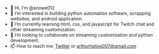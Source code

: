 - 👋 Hi, I’m @snowe012
- 👀 I’m interested in building python automation software, scrapping websites, and android application.
- 🌱 I’m currently learning html, css, and javascript for Twitch chat and other streaming customization.
- 💞️ I’m looking to collaborate on streaming customization and python development.
- 📫 How to reach me: [Twitter](https://twitter.com/Arthur_Helios) or arthurhelios007@gmail.com

<!---
snowe012/snowe012 is a ✨ special ✨ repository because its `README.md` (this file) appears on your GitHub profile.
You can click the Preview link to take a look at your changes.
--->
